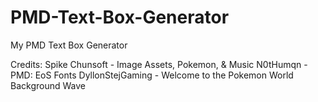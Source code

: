# PMD-Text-Box-Generator
My PMD Text Box Generator

Credits:
Spike Chunsoft - Image Assets, Pokemon, & Music
N0tHumqn - PMD: EoS Fonts
DyllonStejGaming - Welcome to the Pokemon World Background Wave

